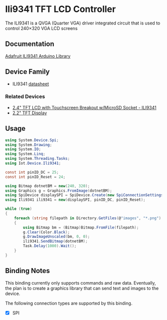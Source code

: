 ﻿# Ili9341 TFT LCD Controller 
The ILI9341 is a QVGA (Quarter VGA) driver integrated circuit that is used to control 240×320 VGA LCD screens

## Documentation

[Adafruit ILI9341 Arduino Library](https://github.com/adafruit/Adafruit_ILI9341)

## Device Family

- ILI9341 [datasheet](https://cdn-shop.adafruit.com/datasheets/ILI9341.pdf)

### Related Devices

- [2.4" TFT LCD with Touchscreen Breakout w/MicroSD Socket - ILI9341](https://www.adafruit.com/product/2478#technical-details)
- [2.2" TFT Display](https://learn.adafruit.com/2-2-tft-display)

## Usage

```csharp
using System.Device.Spi;
using System.Drawing;
using System.IO;
using System.Linq;
using System.Threading.Tasks;
using Iot.Device.Ili9341;

const int pinID_DC = 25;
const int pinID_Reset = 24;

using Bitmap dotnetBM = new(240, 320);
using Graphics g = Graphics.FromImage(dotnetBM);
using SpiDevice displaySPI = SpiDevice.Create(new SpiConnectionSettings(0, 0) { Mode = SpiMode.Mode3, DataBitLength = 8, ClockFrequency = 12_000_000 /* 12MHz */ });
using Ili9341 ili9341 = new(displaySPI, pinID_DC, pinID_Reset);

while (true)
{
    foreach (string filepath in Directory.GetFiles(@"images", "*.png").OrderBy(f => f))
    {
        using Bitmap bm = (Bitmap)Bitmap.FromFile(filepath);
        g.Clear(Color.Black);
        g.DrawImageUnscaled(bm, 0, 0);
        ili9341.SendBitmap(dotnetBM);
        Task.Delay(1000).Wait();
    }
}
```

## Binding Notes

This binding currently only supports commands and raw data. Eventually, the plan is to create a graphics library that can send text and images to the device.

The following connection types are supported by this binding.

- [X] SPI
